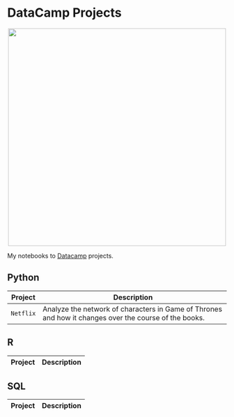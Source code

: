 # DataCamp Projects

<p align="center"> 
<img src="https://cdn.datacamp.com/main-app/assets/brand/logos/DataCamp_Horizontal_RGB-d196011f63ebda76dc5c9772425cf9541b8639af842d5e5476ef10f2460ed1e4.png" width="500">
</p>

My notebooks to [Datacamp](https://www.datacamp.com/profile/strikoder) projects.

## Python
| Project | Description |
| --- | --- |
| `Netflix` | Analyze the network of characters in Game of Thrones and how it changes over the course of the books. |

## R
| Project | Description |
| --- | --- |

## SQL
| Project | Description |
| --- | --- |
